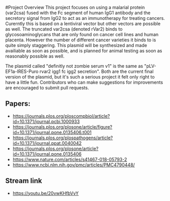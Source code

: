 #Project Overview
This project focuses on using a malarial protein (var2csa) fused with the Fc segment of human IgG1 antibody and the secretory signal from IgG2 to act as an immunotherapy for treating cancers. Curerntly this is based on a lentiviral vector but other vectors are possible as well. The truncated var2csa (denoted rVar2) binds to glycosoaminoglycans that are only found on cancer cell lines and human placenta. However the number of different cancer varieties it binds to is quite simply staggering. This plasmid will be synthesized and made availiable as soon as possible, and is planned for animal testing as soon as reasonably possible as well.

The plasmid called "definitly not zombie serum v1" is the same as "pLV-EF1a-IRES-Puro rvar2 igg1 fc igg2 secretion". Both are the current final version of the plasmid, but it's such a serious project it felt only right to have a little fun. Contributors who can make suggestions for improvements are encouraged to submit pull requests. 

## Papers:
- https://journals.plos.org/ploscompbiol/article?id=10.1371/journal.pcbi.1000933
- https://journals.plos.org/plosone/article/figure?id=10.1371/journal.pone.0135406.t001
- https://journals.plos.org/plospathogens/article?id=10.1371/journal.ppat.0040042
- https://journals.plos.org/plosone/article?id=10.1371/journal.pone.0135406
- https://www.nature.com/articles/s41467-018-05793-2
- https://www.ncbi.nlm.nih.gov/pmc/articles/PMC4790448/

## Stream link
- https://youtu.be/20vwKHfbVvY
